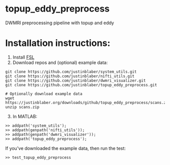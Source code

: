 # topup_eddy_preprocess
DWMRI preprocessing pipeline with topup and eddy

# Installation instructions:
1) Install [FSL](https://fsl.fmrib.ox.ac.uk/fsl/fslwiki)
2) Download repos and (optional) example data:
```
git clone https://github.com/justinblaber/system_utils.git
git clone https://github.com/justinblaber/nifti_utils.git
git clone https://github.com/justinblaber/dwmri_visualizer.git
git clone https://github.com/justinblaber/topup_eddy_preprocess.git

# Optionally download example data
wget https://justinblaber.org/downloads/github/topup_eddy_preprocess/scans.zip
unzip scans.zip
```
3) In MATLAB:
```
>> addpath('system_utils');
>> addpath(genpath('nifti_utils'));
>> addpath(genpath('dwmri_visualizer'));
>> addpath('topup_eddy_preprocess');
```
If you've downloaded the example data, then run the test:

```
>> test_topup_eddy_preprocess
```
